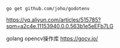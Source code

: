 ```
go get github.com/joho/godotenv
```

https://yq.aliyun.com/articles/515785?spm=a2c4e.11153940.0.0.563b1e5eEFb7LG


golang opencv操作库
https://gocv.io/